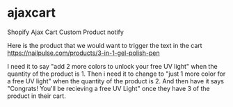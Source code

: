 # ajaxcart
Shopify Ajax Cart Custom Product notify

Here is the product that we would want to trigger the text in the cart https://nailpulse.com/products/3-in-1-gel-polish-pen

I need it to say "add 2 more colors to unlock your free UV light" when the quantity of the product is 1. Then i need it to change to "just 1 more color for a free UV light" when the quantity of the product is 2. And then have it says "Congrats! You'll be recieving a free UV Light" once they have 3 of the product in their cart.
